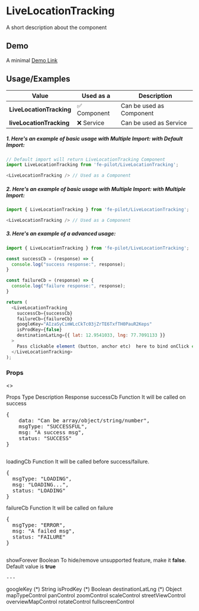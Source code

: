 # LiveLocationTracking

A short description about the component


## Demo

A minimal [Demo Link](https://6jpxdq.csb.app/?component=LiveLocationTracking)


## Usage/Examples

| Value |  Used as a  | Description|
|--------- | -------- |-----------------|
| <b>LiveLocationTracking</b> | :white_check_mark: Component | Can be used as Component |
| <b>liveLocationTracking<b> | :x: Service | Can be used as Service |

##### 1. Here's an example of basic usage with Multiple Import: with Default Import:
```javascript
// Default import will return LiveLocationTracking Component
import LiveLocationTracking from 'fe-pilot/LiveLocationTracking';

<LiveLocationTracking /> // Used as a Component

```

##### 2. Here's an example of basic usage with Multiple Import: with Multiple Import:
```javascript
import { LiveLocationTracking } from 'fe-pilot/LiveLocationTracking';

<LiveLocationTracking /> // Used as a Component

```

##### 3. Here's an example of a advanced usage:

```javascript
import { LiveLocationTracking } from 'fe-pilot/LiveLocationTracking';

const successCb = (response) => {
  console.log("success response:", response);
}

const failureCb = (response) => {
  console.log("failure response:", response);
}

return (
  <LiveLocationTracking
    successCb={successCb}
    failureCb={failureCb}
    googleKey="AIzaSyCimWLcCkTc03jZrTE6TxfTH0PauR2Keps"
    isProdKey={false}
    destinationLatLng={{ lat: 12.9541033, lng: 77.7091133 }}
  >
    Pass clickable element (button, anchor etc)  here to bind onClick event
  </LiveLocationTracking>
);

```

### Props

<>
  <tr>
    <th>
      Props
    </th>
    <th>
      Type
    </th>
    <th>
      Description
    </th>
    <th>
      Response
    </th>
  </tr>
  <tr>
    <td>
        successCb
    </td>
    <td>Function</td>
    <td> It will be called on success</td>
    <td>
      <pre>
{
    data: "Can be array/object/string/number",
    msgType: "SUCCESSFUL",
    msg: "A success msg",
    status: "SUCCESS"
}
      </pre>
    </td>
  </tr>
  <tr>
    <td>
        loadingCb
    </td>
    <td>Function</td>
    <td>
      It will be called before success/failure.
    </td>
    <td>
      <pre>
{
  msgType: "LOADING",
  msg: "LOADING...",
  status: "LOADING"
}
</pre>
    </td>
  </tr>
  <tr>
    <td>
        failureCb
    </td>
    <td>Function</td>
    <td>
      It will be called on failure
    </td>
    <td>
       <pre>
{
  msgType: "ERROR",
  msg: "A failed msg",
  status: "FAILURE"
}
       </pre>
    </td>
  </tr>
   <tr>
    <td>
        showForever
    </td>
     <td>Boolean</td>
    <td>To hide/remove unsupported feature, make it <b>false</b>. Default value is <b>true</b></td>
    <td> <pre>---</pre> </td>
  </tr>
  <tr>
    <td></td>
    <td></td>
    <td></td>
    <td></td>
  </tr>
  <tr>
    <td>googleKey (*)</td>
    <td>String</td>
    <td></td>
    <td></td>
  </tr>
    <tr>
    <td>isProdKey (*)</td>
    <td>Boolean</td>
    <td></td>
    <td></td>
  </tr>
    <tr>
    <td>destinationLatLng (*)</td>
    <td>Object</td>
    <td></td>
    <td></td>
  </tr>
  <tr>
    <td>mapTypeControl</td>
    <td></td>
    <td></td>
    <td></td>
  </tr>
    <tr>
    <td>panControl</td>
    <td></td>
    <td></td>
    <td></td>
  </tr>
    <tr>
    <td>zoomControl</td>
    <td></td>
    <td></td>
    <td></td>
  </tr>
    <tr>
    <td>scaleControl</td>
    <td></td>
    <td></td>
    <td></td>
  </tr>
    <tr>
    <td>streetViewControl</td>
    <td></td>
    <td></td>
    <td></td>
  </tr>
    <tr>
    <td>overviewMapControl</td>
    <td></td>
    <td></td>
    <td></td>
  </tr>
    <tr>
    <td>rotateControl</td>
    <td></td>
    <td></td>
    <td></td>
  </tr>
  <tr>
    <td>fullscreenControl</td>
    <td></td>
    <td></td>
    <td></td>
  </tr>
</table>


